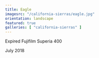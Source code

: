 ```yaml
---
title: Eagle
imagesrc: "/california-sierras/eagle.jpg"
orientation: landscape
featured: true
galleries: [ "california-sierras" ]
---
```


Expired Fujifilm Superia 400

July 2018
